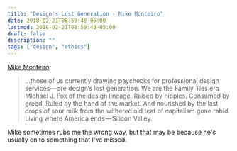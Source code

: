 ```yaml
---
title: "Design's Lost Generation - Mike Monteiro"
date: 2018-02-21T08:59:48-05:00
lastmod: 2018-02-21T08:59:48-05:00
draft: false
description: ""
tags: ["design", "ethics"]
---
```

[Mike Monteiro](https://medium.com/@monteiro/designs-lost-generation-ac7289549017):

> ...those of us currently drawing paychecks for professional design services — are design’s lost generation. We are the Family Ties era Michael J. Fox of the design lineage. Raised by hippies. Consumed by greed. Ruled by the hand of the market. And nourished by the last drops of sour milk from the withered old teat of capitalism gone rabid. Living where America ends — Silicon Valley.

Mike sometimes rubs me the wrong way, but that may be because he's usually on to something that I've missed.

